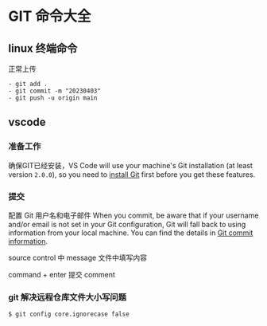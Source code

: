 # GIT 命令大全

## linux 终端命令

正常上传

```plaintext
- git add .
- git commit -m "20230403"
- git push -u origin main
```

## vscode

### 准备工作

确保GIT已经安装，VS Code will use your machine's Git installation (at least version `2.0.0`), so you need to [install Git](https://git-scm.com/download) first before you get these features.

### 提交

配置 Git 用户名和电子邮件 When you commit, be aware that if your username and/or email is not set in your Git configuration, Git will fall back to using information from your local machine. You can find the details in [Git commit information](https://git-scm.com/docs/git-commit#_commit_information).

source control 中 message 文件中填写内容

command + enter 提交 comment

### git 解决远程仓库文件大小写问题

```shell
$ git config core.ignorecase false
```

